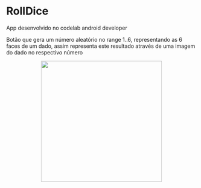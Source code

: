 # RollDice
App desenvolvido no codelab android developer

Botão que gera um número aleatório no range 1..6, representando as 6 faces de um dado, assim representa este resultado através de uma imagem do dado no respectivo número



<div align="center">
<img src="https://user-images.githubusercontent.com/89991412/148280725-fc280553-29f6-44cf-bc8d-a9204b1f9a0d.jpeg" width="320px"/>
</div>
